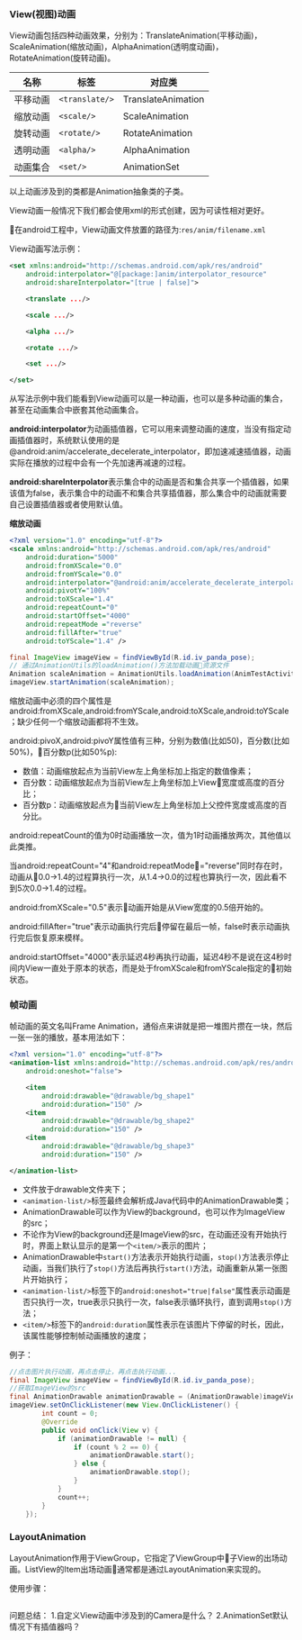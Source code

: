 ### View(视图)动画
View动画包括四种动画效果，分别为：TranslateAnimation(平移动画)，ScaleAnimation(缩放动画)，AlphaAnimation(透明度动画)，RotateAnimation(旋转动画)。

名称 | 标签 | 对应类
---- | ---- | ----
平移动画 | `<translate/>` | TranslateAnimation
缩放动画 | `<scale/>` | ScaleAnimation
旋转动画 | `<rotate/>` | RotateAnimation
透明动画 | `<alpha/>` | AlphaAnimation
动画集合 | `<set/>` | AnimationSet
以上动画涉及到的类都是Animation抽象类的子类。

View动画一般情况下我们都会使用xml的形式创建，因为可读性相对更好。

在android工程中，View动画文件放置的路径为:`res/anim/filename.xml`

View动画写法示例：
```xml
<set xmlns:android="http://schemas.android.com/apk/res/android"
    android:interpolator="@[package:]anim/interpolator_resource"
    android:shareInterpolator="[true | false]">

    <translate .../>

    <scale .../>

    <alpha .../>

    <rotate .../>

    <set .../>

</set>
```
从写法示例中我们能看到View动画可以是一种动画，也可以是多种动画的集合，甚至在动画集合中嵌套其他动画集合。

**android:interpolator**为动画插值器，它可以用来调整动画的速度，当没有指定动画插值器时，系统默认使用的是@android:anim/accelerate_decelerate_interpolator，即加速减速插值器，动画实际在播放的过程中会有一个先加速再减速的过程。

**android:shareInterpolator**表示集合中的动画是否和集合共享一个插值器，如果该值为false，表示集合中的动画不和集合共享插值器，那么集合中的动画就需要自己设置插值器或者使用默认值。

**缩放动画**
```xml
<?xml version="1.0" encoding="utf-8"?>
<scale xmlns:android="http://schemas.android.com/apk/res/android"
    android:duration="5000"
    android:fromXScale="0.0"
    android:fromYScale="0.0"
    android:interpolator="@android:anim/accelerate_decelerate_interpolator"
    android:pivotY="100%"
    android:toXScale="1.4"
    android:repeatCount="0"
    android:startOffset="4000"
    android:repeatMode ="reverse"
    android:fillAfter="true"
    android:toYScale="1.4" />
```
```java
final ImageView imageView = findViewById(R.id.iv_panda_pose);
// 通过AnimationUtils的loadAnimation()方法加载动画资源文件
Animation scaleAnimation = AnimationUtils.loadAnimation(AnimTestActivity.this, R.anim.anim_scale);
imageView.startAnimation(scaleAnimation);
```
缩放动画中必须的四个属性是android:fromXScale,android:fromYScale,android:toXScale,android:toYScale；缺少任何一个缩放动画都将不生效。

android:pivoX,android:pivoY属性值有三种，分别为数值(比如50)，百分数(比如50%)，百分数p(比如50%p):
- 数值：动画缩放起点为当前View左上角坐标加上指定的数值像素；
- 百分数：动画缩放起点为当前View左上角坐标加上View宽度或高度的百分比；
- 百分数p：动画缩放起点为当前View左上角坐标加上父控件宽度或高度的百分比。

android:repeatCount的值为0时动画播放一次，值为1时动画播放两次，其他值以此类推。

当android:repeatCount="4"和android:repeatMode="reverse"同时存在时，动画从0.0->1.4的过程算执行一次，从1.4->0.0的过程也算执行一次，因此看不到5次0.0->1.4的过程。

android:fromXScale="0.5"表示动画开始是从View宽度的0.5倍开始的。

android:fillAfter="true"表示动画执行完后停留在最后一帧，false时表示动画执行完后恢复原来模样。

android:startOffset="4000"表示延迟4秒再执行动画，延迟4秒不是说在这4秒时间内View一直处于原本的状态，而是处于fromXScale和fromYScale指定的初始状态。

### 帧动画
帧动画的英文名叫Frame Animation，通俗点来讲就是把一堆图片攒在一块，然后一张一张的播放，基本用法如下：
```xml
<?xml version="1.0" encoding="utf-8"?>
<animation-list xmlns:android="http://schemas.android.com/apk/res/android"
    android:oneshot="false">

    <item
        android:drawable="@drawable/bg_shape1"
        android:duration="150" />
    <item
        android:drawable="@drawable/bg_shape2"
        android:duration="150" />
    <item
        android:drawable="@drawable/bg_shape3"
        android:duration="150" />

</animation-list>
```
- 文件放于drawable文件夹下；
- `<animation-list/>`标签最终会解析成Java代码中的AnimationDrawable类；
- AnimationDrawable可以作为View的background，也可以作为ImageView的src；
- 不论作为View的background还是ImageView的src，在动画还没有开始执行时，界面上默认显示的是第一个`<item/>`表示的图片；
- AnimationDrawable中`start()`方法表示开始执行动画，`stop()`方法表示停止动画，当我们执行了`stop()`方法后再执行`start()`方法，动画重新从第一张图片开始执行；
- `<animation-list/>`标签下的`android:oneshot="true|false"`属性表示动画是否只执行一次，true表示只执行一次，false表示循环执行，直到调用`stop()`方法；
- `<item/>`标签下的`android:duration`属性表示在该图片下停留的时长，因此，该属性能够控制帧动画播放的速度；

例子：
```java
//点击图片执行动画，再点击停止，再点击执行动画...
final ImageView imageView = findViewById(R.id.iv_panda_pose);
//获取ImageView的src
final AnimationDrawable animationDrawable = (AnimationDrawable)imageView.getDrawable();
imageView.setOnClickListener(new View.OnClickListener() {
        int count = 0;
        @Override
        public void onClick(View v) {
            if (animationDrawable != null) {
                if (count % 2 == 0) {
                    animationDrawable.start();
                } else {
                    animationDrawable.stop();
                }
            }
            count++;
        }
    });
```

### LayoutAnimation
LayoutAnimation作用于ViewGroup，它指定了ViewGroup中子View的出场动画。ListView的Item出场动画通常都是通过LayoutAnimation来实现的。

使用步骤：
```java

```
问题总结：
1.自定义View动画中涉及到的Camera是什么？
2.AnimationSet默认情况下有插值器吗？